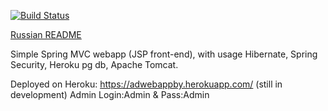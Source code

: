 [![Build Status](https://travis-ci.org/st-ku/AdWebApp.svg?branch=master)](https://travis-ci.org/st-ku/AdWebApp)

<a href="https://github.com/st-ku/AdWebApp/blob/master/Readme.RUS.md">Russian README</a>

Simple Spring MVC webapp (JSP front-end), with usage Hibernate, Spring Security, Heroku pg db, Apache Tomcat. 

Deployed on Heroku: <a href="https://adwebappby.herokuapp.com/">https://adwebappby.herokuapp.com/</a> (still in development) Admin Login:Admin & Pass:Admin

